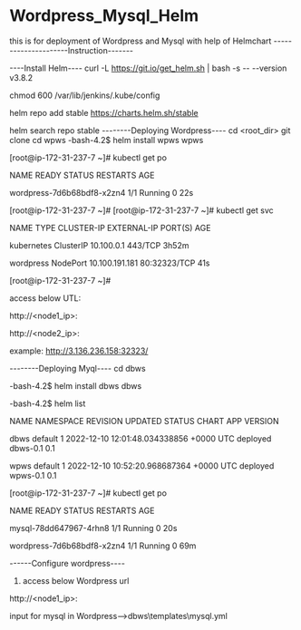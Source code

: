 # Wordpress_Mysql_Helm


this is for deployment of Wordpress and Mysql with help of Helmchart
---------------------Instruction-------

----Install Helm----
curl -L https://git.io/get_helm.sh | bash -s -- --version v3.8.2

chmod 600 /var/lib/jenkins/.kube/config

helm repo add stable https://charts.helm.sh/stable

helm search repo stable
--------Deploying Wordpress----
cd <root_dir>
git clone <this repository>
cd wpws
-bash-4.2$ helm install wpws wpws

[root@ip-172-31-237-7 ~]# kubectl get po

NAME                             READY   STATUS    RESTARTS   AGE

wordpress-7d6b68bdf8-x2zn4       1/1     Running   0          22s

[root@ip-172-31-237-7 ~]#
[root@ip-172-31-237-7 ~]# kubectl get svc

NAME            TYPE        CLUSTER-IP       EXTERNAL-IP   PORT(S)        AGE

kubernetes      ClusterIP   10.100.0.1       <none>        443/TCP        3h52m

wordpress       NodePort    10.100.191.181   <none>        80:32323/TCP   41s

[root@ip-172-31-237-7 ~]#


access below UTL:

http://<node1_ip>:<nodeport>

http://<node2_ip>:<nodeport>

example: http://3.136.236.158:32323/


--------Deploying Myql----
cd dbws

-bash-4.2$ helm install dbws dbws

-bash-4.2$ helm list

NAME            NAMESPACE       REVISION        UPDATED                                 STATUS          CHART           APP VERSION

dbws            default         1               2022-12-10 12:01:48.034338856 +0000 UTC deployed        dbws-0.1        0.1

wpws            default         1               2022-12-10 10:52:20.968687364 +0000 UTC deployed        wpws-0.1        0.1

[root@ip-172-31-237-7 ~]# kubectl get po

NAME                             READY   STATUS    RESTARTS   AGE

mysql-78dd647967-4rhn8           1/1     Running   0          20s

wordpress-7d6b68bdf8-x2zn4       1/1     Running   0          69m

------Configure wordpress----

1. access below Wordpress url

http://<node1_ip>:<nodeport>

input for mysql in Wordpress-->dbws\templates\mysql.yml




